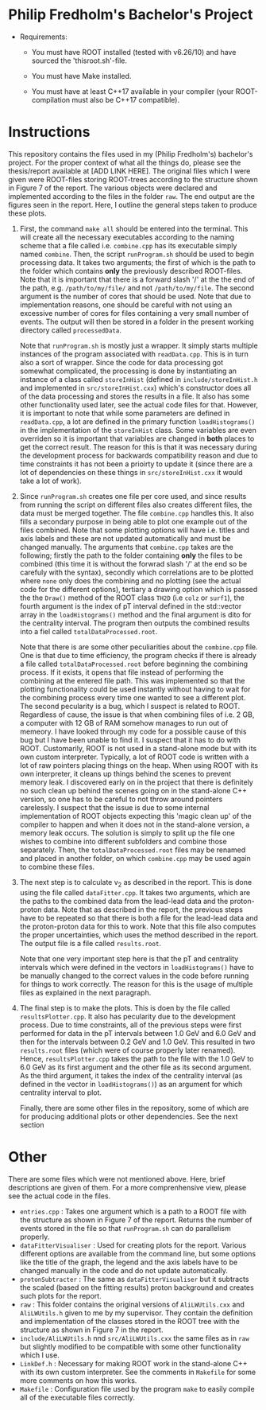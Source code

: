 # Philip Fredholm's Bachelor's Project
* Requirements: 
    * You must have ROOT installed (tested with v6.26/10) and have sourced the 'thisroot.sh'-file.
            
    * You must have Make installed.

    * You must have at least C++17 available in your compiler (your ROOT-compilation must also be C++17 compatible).




# Instructions
This repository contains the files used in my (Philip Fredholm's) bachelor's project. For the proper context of what all the things do, please see the thesis/report available at [ADD LINK HERE]. The 
original files which I were given were ROOT-files storing ROOT-trees according to the structure shown in Figure 7 of the report. The various objects were declared and implemented according to the files in the folder `raw`. The end output are the figures seen in the report. Here, I outline the general steps taken to produce these plots. 

1. First, the command `make all` should be entered into the terminal. This will create all the necessary executables according to the naming scheme that a file called i.e. `combine.cpp`
has its executable simply named `combine`. Then, the script `runProgram.sh` should be used to begin processing data. It takes two arguments; the first of which is the path to the folder
which contains **only** the previously described ROOT-files. Note that it is important that there is a forward slash '/' at the the end of the path, e.g. `/path/to/my/file/` and not `/path/to/my/file`.
The second argument is the number of cores that should be used. Note that due to implementation reasons, one should be careful with not using an excessive number of cores for files containing a very small
number of events. The output will then be stored in a folder in the present working directory called `processedData`.

   Note that `runProgram.sh` is mostly just a wrapper. It simply starts multiple instances of the program associated with `readData.cpp`. This is in turn also a sort of wrapper. Since the code for data processing got somewhat complicated, the processing is done by instantiating an instance of a class called `storeInHist` (defined in `include/storeInHist.h` and implemented in `src/storeInHist.cxx`) which's constructor does all of the data processing and stores the results in a file. It also has some other functionality used later, see the actual code files for that. However, it is important to note that while some parameters are defined in `readData.cpp`, a lot are defined in the primary function `loadHistograms()` in the implementation of the `storeInHist` class. Some variables are even overriden so it is important that variables are changed in **both** places to get the correct result. The reason for this is that it was necessary during the development process for backwards compatibility reason and due to time constraints it has not been a prioirty to update it (since there are a lot of dependencies on these things in `src/storeInHist.cxx` it would take a lot of work). 

2. Since `runProgram.sh` creates one file per core used, and since results from running the script on different files also creates different files, the data must be merged together. The file `combine.cpp` handles this. It also fills a secondary purpose in being able to plot one example out of the files combined. Note that some plotting options will have i.e. titles and axis labels and these are not updated automatically and must be changed manually. The arguments that `combine.cpp` takes are the following; firstly the path to the folder containing **only** the files to be combined (this time it is without the forwrad slash '/' at the end so be carefuly with the syntax), secondly which correlations are to be plotted where `none` only does the combining and no plotting (see the actual code for the different options), tertiary a drawing option which is passed the the `Draw()` method of the ROOT class `TH2D` (i.e `colz` or `surf1`), the fourth argument is the index of pT interval defined in the std::vector<double> array in the `loadHistograms()` method and the final argument is dito for the centrality interval. The program then outputs the combined results into a fiel called `totalDataProcessed.root`.

   Note that there is are some other peculiarities about the `combine.cpp` file. One is that due to time efficiency, the program checks if there is already a file called `totalDataProcessed.root` before beginning the combining process. If it exists, it opens that file instead of performing the combining at the entered file path. This was implemented so that the plotting functionality could be used instantly without having to wait for the combining process every time one wanted to see a different plot. The second pecularity is a bug, which I suspect is related to ROOT. Regardless of cause, the issue is that when combining files of i.e. 2 GB, a computer with 12 GB of RAM somehow manages to run out of memeory. I have looked through my code for a possible cause of this bug but I have been unable to find it. I suspect that it has to do with ROOT. Customarily, ROOT is not used in a stand-alone mode but with its own custom interpreter. Typically, a lot of ROOT code is written with a lot of raw pointers placing things on the heap. When using ROOT with its own interpreter, it cleans up things behind the scenes to prevent memory leak. I discovered early on in the project that there is definitely no such clean up behind the scenes going on in the stand-alone C++ version, so one has to be careful to not throw around pointers carelessly. I suspect that the issue is due to some internal implementation of ROOT objects expecting this 'magic clean up' of the compiler to happen and when it does not in the stand-alone version, a memory leak occurs. The solution is simply to split up the file one wishes to combine into different subfolders and combine those separately. Then, the `totalDataProcessed.root` files may be renamed and placed in another folder, on which `combine.cpp` may be used again to combine these files.


3. The next step is to calculate $\text{v}_2$ as described in the report. This is done using the file called `dataFitter.cpp`. It takes two arguments, which are the paths to the combined data from the lead-lead data and the proton-proton data. Note that as described in the report, the previous steps have to be repeated so that there is both a file for the lead-lead data and the proton-proton data for this to work. Note that this file also computes the proper uncertainties, which uses the method described in the report. The output file is a file called `results.root`. 

   Note that one very important step here is that the pT and centrality intervals which were defined in the vectors in `loadHistograms()` have to be manually changed to the correct values in the code before running for things to work correctly. The reason for this is the usage of multiple files as explained in the next paragraph.


4. The final step is to make the plots. This is doen by the file called `resultsPlotter.cpp`. It also has pecularity due to the development process. Due to time constraints, all of the previous steps were first performed for data in the pT intervals between $1.0$ GeV and $6.0$ GeV and then for the intervals between $0.2$ GeV and $1.0$ GeV. This resulted in two `results.root` files (which were of course properly later renamed). Hence, `resultsPlotter.cpp` takes the path to the file with the $1.0$ GeV to $6.0$ GeV as its first argument and the other file as its second argument. As the third argument, it takes the index of the centrality interval (as defined in the vector in `loadHistograms()`) as an argument for which centrality interval to plot.


   Finally, there are some other files in the repository, some of which are for producing additional plots or other dependencies. See the next section







# Other
There are some files which were not mentioned above. Here, brief descriptions are given of them. For a more comprenhensive view, please see the actual code in the files.

* `entries.cpp` : Takes one argument which is a path to a ROOT file with the structure as shown in Figure 7 of the report. Returns the number of events stored in the file so that
`runProgram.sh` can do parallelism properly.
* `dataFitterVisualiser` : Used for creating plots for the report. Various different options are available from the command line, but some options like the title of the graph,
the legend and the axis labels have to be changed manually in the code and do not update automatically.
* `protonSubtracter` : The same as `dataFitterVisualiser` but it subtracts the scaled (based on the fitting results) proton background and creates such plots for the report.
* `raw` : This folder contains the original versions of `AliLWUtils.cxx` and `AliLWUtils.h` given to me by my supervisor. They contain the definition and implementation of the classes
stored in the ROOT tree with the structure as shown in Figure 7 in the report.
* `include/AliLWUtils.h` nnd `src/AliLWUtils.cxx` the same files as in `raw` but slightly modified to be compatible with some other functionality which I use.
* `LinkDef.h` : Necessary for making ROOT work in the stand-alone C++ with its own custom interpreter. See the comments in `Makefile` for some more comments on how this works.
* `Makefile` : Configuration file used by the program `make` to easily compile all of the executable files correctly.
